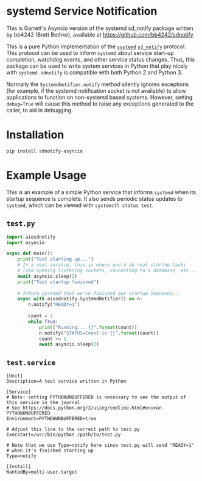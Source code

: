 # systemd Service Notification

This is Garrett's Asyncio version of the systemd sd_notify package written by bb4242 (Brett Bethke),
available at https://github.com/bb4242/sdnotify

This is a pure Python implementation of the
[`systemd`](http://www.freedesktop.org/wiki/Software/systemd/)
[`sd_notify`](http://www.freedesktop.org/software/systemd/man/sd_notify.html)
protocol. This protocol can be used to inform `systemd` about service start-up
completion, watchdog events, and other service status changes. Thus, this
package can be used to write system services in Python that play nicely with
`systemd`. `sdnotify` is compatible with both Python 2 and Python 3.

Normally the `SystemdNotifier.notify` method silently ignores exceptions (for example, if the
systemd notification socket is not available) to allow applications to
function on non-systemd based systems. However, setting `debug=True` will
cause this method to raise any exceptions generated to the caller, to
aid in debugging.

# Installation

`pip install sdnotify-asyncio`

# Example Usage

This is an example of a simple Python service that informs `systemd` when its
startup sequence is complete. It also sends periodic status updates to `systemd`,
which can be viewed with `systemctl status test`.

## `test.py`

```python
import aiosdnotify
import asyncio

async def main():
    print("Test starting up...")
    # In a real service, this is where you'd do real startup tasks
    # like opening listening sockets, connecting to a database, etc...
    await asyncio.sleep(2)
    print("Test startup finished")
    
    # Inform systemd that we've finished our startup sequence...
    async with aiosdnotify.SystemdNotifier() as n:
        n.notify("READY=1")
        
        count = 1
        while True:
            print("Running... {}".format(count))
            n.notify("STATUS=Count is {}".format(count))
            count += 1
            await asyncio.sleep(2)
```

## `test.service`

    [Unit]
    Description=A test service written in Python

    [Service]
    # Note: setting PYTHONUNBUFFERED is necessary to see the output of this service in the journal
    # See https://docs.python.org/2/using/cmdline.html#envvar-PYTHONUNBUFFERED
    Environment=PYTHONUNBUFFERED=true

	# Adjust this line to the correct path to test.py
    ExecStart=/usr/bin/python /path/to/test.py

    # Note that we use Type=notify here since test.py will send "READY=1"
    # when it's finished starting up
	Type=notify
    
    [Install]
    WantedBy=multi-user.target
